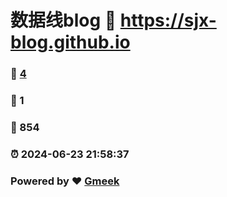 # 数据线blog :link: https://sjx-blog.github.io 
### :page_facing_up: [4](https://sjx-blog.github.io/tag.html) 
### :speech_balloon: 1 
### :hibiscus: 854 
### :alarm_clock: 2024-06-23 21:58:37 
### Powered by :heart: [Gmeek](https://github.com/Meekdai/Gmeek)
